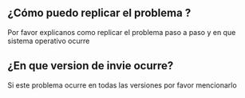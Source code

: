 ## ¿Cómo puedo replicar el problema  ?
Por favor explicanos como replicar el problema paso a paso y en que sistema operativo ocurre

## ¿En que version de invie ocurre?
Si este problema ocurre en todas las versiones por favor mencionarlo
